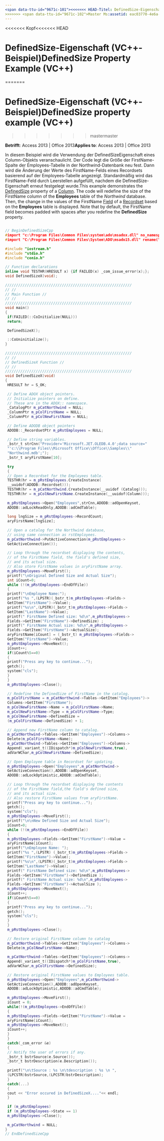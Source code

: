```yaml
---
<span data-ttu-id="9671c-101"><<<<<<< HEAD-Titel: DefinedSize-Eigenschaft (VC++-Beispiel) TOCTitle: DefinedSize-Eigenschaft (VC++-Beispiel) === Titel: DefinedSize-Eigenschaft (VC++-Beispiel) TOCTitle: DefinedSize-Eigenschaft (VC++-Beispiel)</span><span class="sxs-lookup"><span data-stu-id="9671c-101"><<<<<<< HEAD title: DefinedSize Property Example (VC++) TOCTitle: DefinedSize Property Example (VC++) ======= title: DefinedSize property example (VC++) TOCTitle: DefinedSize property example (VC++)</span></span>
>>>>>>> <span data-ttu-id="9671c-102">Master Ms:assetid: eac03770-4e6a-90fd-3e0e-89246b61d403 Ms:mtpsurl: https://msdn.microsoft.com/library/JJ250192(v=office.15) Ms:contentKeyID: 48548474 ms.date: 09/18/2015 Mtps_version: Office. 15</span><span class="sxs-lookup"><span data-stu-id="9671c-102">master ms:assetid: eac03770-4e6a-90fd-3e0e-89246b61d403 ms:mtpsurl: https://msdn.microsoft.com/library/JJ250192(v=office.15) ms:contentKeyID: 48548474 ms.date: 09/18/2015 mtps_version: v=office.15</span></span>
---
```


<span data-ttu-id="9671c-103"><<<<<<< Kopf</span><span class="sxs-lookup"><span data-stu-id="9671c-103"><<<<<<< HEAD</span></span>
# <a name="definedsize-property-example-vc"></a><span data-ttu-id="9671c-104">DefinedSize-Eigenschaft (VC++-Beispiel)</span><span class="sxs-lookup"><span data-stu-id="9671c-104">DefinedSize Property Example (VC++)</span></span>
=======
# <a name="definedsize-property-example-vc"></a><span data-ttu-id="9671c-105">DefinedSize-Eigenschaft (VC++-Beispiel)</span><span class="sxs-lookup"><span data-stu-id="9671c-105">DefinedSize property example (VC++)</span></span>
>>>>>>> <span data-ttu-id="9671c-106">master</span><span class="sxs-lookup"><span data-stu-id="9671c-106">master</span></span>


<span data-ttu-id="9671c-107">**Betrifft**: Access 2013 | Office 2013</span><span class="sxs-lookup"><span data-stu-id="9671c-107">**Applies to**: Access 2013 | Office 2013</span></span>

<span data-ttu-id="9671c-p101">In diesem Beispiel wird die Verwendung der DefinedSizeEigenschaft eines Column-Objekts veranschaulicht. Der Code legt die Größe der FirstName-Spalte der Employees-Tabelle in der Northwind-Datenbank neu fest. Dann wird die Änderung der Werte des FirstName-Felds eines Recordsets basierend auf der Employees-Tabelle angezeigt. Standardmäßig wird das FirstName-Feld durch Leerstellen aufgefüllt, nachdem die DefinedSize-Eigenschaft erneut festgelegt wurde.</span><span class="sxs-lookup"><span data-stu-id="9671c-p101">This example demonstrates the [DefinedSize](definedsize-property-adox.md) property of a [Column](column-object-adox.md). The code will redefine the size of the FirstName column of the **Employees** table of the *Northwind* database. Then, the change in the values of the FirstName [Field](field-object-ado.md) of a [Recordset](recordset-object-ado.md) based on the **Employees** table is displayed. Note that by default, the FirstName field becomes padded with spaces after you redefine the **DefinedSize** property.</span></span>

```cpp 
 
// BeginDefinedSizeCpp 
#import "c:\Program Files\Common Files\system\ado\msadox.dll" no_namespace 
#import "C:\Program Files\Common Files\System\ADO\msado15.dll" rename("EOF", "EndOfFile") 
 
#include "iostream.h" 
#include "stdio.h" 
#include "conio.h" 
 
// Function declarations 
inline void TESTHR(HRESULT x) {if FAILED(x) _com_issue_error(x);}; 
void DefinedSizeX(void); 
 
////////////////////////////////////////////////////////// 
// // 
// Main Function // 
// // 
////////////////////////////////////////////////////////// 
void main() 
{ 
 if(FAILED(::CoInitialize(NULL))) 
 return; 
 
 DefinedSizeX(); 
 
 ::CoUninitialize(); 
} 
 
////////////////////////////////////////////////////////// 
// // 
// DefinedSizeX Function // 
// // 
////////////////////////////////////////////////////////// 
void DefinedSizeX(void) 
{ 
 HRESULT hr = S_OK; 
 
 // Define ADOX object pointers. 
 // Initialize pointers on define. 
 // These are in the ADOX:: namespace. 
 _CatalogPtr m_pCatNorthwind = NULL; 
 _ColumnPtr m_pColFirstName = NULL; 
 _ColumnPtr m_pColNewFirstName = NULL; 
 
 // Define ADODB object pointers 
 ADODB::_RecordsetPtr m_pRstEmployees = NULL; 
 
 // Define string variables. 
 _bstr_t strCnn("Provider='Microsoft.JET.OLEDB.4.0';data source=" 
 "'c:\\Program Files\\Microsoft Office\\Office\\Samples\\" 
 "Northwind.mdb';"); 
 _bstr_t aryFirstName[10]; 
 
 try 
 { 
 // Open a Recordset for the Employees table. 
 TESTHR(hr = m_pRstEmployees.CreateInstance( 
 __uuidof(ADODB::Recordset))); 
 TESTHR(hr = m_pCatNorthwind.CreateInstance(__uuidof (Catalog))); 
 TESTHR(hr = m_pColNewFirstName.CreateInstance(__uuidof(Column))); 
 
 m_pRstEmployees->Open("Employees",strCnn,ADODB::adOpenKeyset, 
 ADODB::adLockReadOnly,ADODB::adCmdTable); 
 
 long lngSize = m_pRstEmployees->RecordCount; 
 aryFirstName[lngSize]; 
 
 // Open a catalog for the Northwind database, 
 // using same connection as rstEmployees. 
 m_pCatNorthwind->PutActiveConnection(m_pRstEmployees-> 
 GetActiveConnection()); 
 
 // Loop through the recordset displaying the contents, 
 // of the FirstName field, the field's defined size, 
 // and its actual size. 
 // Also store FirstName values in aryFirstName array. 
 m_pRstEmployees->MoveFirst(); 
 printf("\nOriginal Defined Size and Actual Size"); 
 int iCount=0; 
 while (!(m_pRstEmployees->EndOfFile)) 
 { 
 printf("\nEmployee Name:"); 
 printf("%s ",(LPSTR)(_bstr_t)m_pRstEmployees->Fields-> 
 GetItem("FirstName")->Value); 
 printf("%s\n",(LPSTR)(_bstr_t)m_pRstEmployees->Fields-> 
 GetItem("LastName")->Value); 
 printf(" FirstName Defined size: %d\n",m_pRstEmployees-> 
 Fields->GetItem("FirstName")->DefinedSize) ; 
 printf(" FirstName Actual size: %d\n",m_pRstEmployees-> 
 Fields->GetItem("FirstName")->ActualSize); 
 aryFirstName[iCount] = (_bstr_t) m_pRstEmployees->Fields-> 
 GetItem("FirstName")->Value; 
 m_pRstEmployees->MoveNext(); 
 iCount++; 
 if(iCount%5==0) 
 { 
 printf("Press any key to continue..."); 
 getch(); 
 system("cls"); 
 } 
 } 
 m_pRstEmployees->Close(); 
 
 // Redefine the DefinedSize of FirstName in the catalog. 
 m_pColFirstName = m_pCatNorthwind->Tables->GetItem("Employees")-> 
 Columns->GetItem("FirstName"); 
 m_pColNewFirstName->Name = m_pColFirstName->Name; 
 m_pColNewFirstName->Type = m_pColFirstName->Type; 
 m_pColNewFirstName->DefinedSize = 
 (m_pColFirstName->DefinedSize) + 1; 
 
 // Append new FirstName column to catalog. 
 m_pCatNorthwind->Tables->GetItem("Employees")->Columns-> 
 Delete(m_pColFirstName->Name); 
 m_pCatNorthwind->Tables->GetItem("Employees")->Columns-> 
 Append(_variant_t((IDispatch*)m_pColNewFirstName,true), 
 adVarWChar,m_pColNewFirstName->DefinedSize); 
 
 // Open Employee table in Recordset for updating. 
 m_pRstEmployees->Open("Employees",m_pCatNorthwind-> 
 GetActiveConnection(),ADODB::adOpenKeyset, 
 ADODB::adLockOptimistic,ADODB::adCmdTable); 
 
 // Loop through the recordset displaying the contents 
 // of the FirstName field,the field's defined size, 
 // and its actual size. 
 // Also restore FirstName values from aryFirstName. 
 printf("Press any key to continue..."); 
 getch(); 
 system("cls"); 
 m_pRstEmployees->MoveFirst(); 
 printf("\n\nNew Defined Size and Actual Size"); 
 iCount=0; 
 while (!(m_pRstEmployees->EndOfFile)) 
 { 
 m_pRstEmployees->Fields->GetItem("FirstName")->Value = 
 aryFirstName[iCount]; 
 printf("\nEmployee Name: "); 
 printf("%s ",(LPSTR) (_bstr_t)m_pRstEmployees->Fields-> 
 GetItem("FirstName")->Value); 
 printf("%s\n",(LPSTR)(_bstr_t)m_pRstEmployees->Fields-> 
 GetItem("LastName")->Value); 
 printf(" FirstName Defined size: %d\n",m_pRstEmployees-> 
 Fields->GetItem("FirstName")->DefinedSize ); 
 printf(" FirstName Actual size: %d\n",m_pRstEmployees-> 
 Fields->GetItem("FirstName")->ActualSize ); 
 m_pRstEmployees->MoveNext(); 
 iCount++; 
 if(iCount%5==0) 
 { 
 printf("Press any key to continue..."); 
 getch(); 
 system("cls"); 
 } 
 } 
 m_pRstEmployees->Close(); 
 
 // Restore original FirstName column to catalog 
 m_pCatNorthwind->Tables->GetItem("Employees")->Columns-> 
 Delete(m_pColNewFirstName->Name); 
 
 m_pCatNorthwind->Tables->GetItem("Employees")->Columns-> 
 Append(_variant_t((IDispatch*)m_pColFirstName,true), 
 adVarWChar,m_pColFirstName->DefinedSize); 
 
 // Restore original FirstName values to Employees table. 
 m_pRstEmployees->Open("Employees",m_pCatNorthwind-> 
 GetActiveConnection(),ADODB::adOpenKeyset, 
 ADODB::adLockOptimistic,ADODB::adCmdTable); 
 
 m_pRstEmployees->MoveFirst(); 
 iCount = 0; 
 while(!(m_pRstEmployees->EndOfFile)) 
 { 
 m_pRstEmployees->Fields->GetItem("FirstName")->Value = 
 aryFirstName[iCount]; 
 m_pRstEmployees->MoveNext(); 
 iCount++; 
 } 
 } 
 catch(_com_error &e) 
 { 
 // Notify the user of errors if any. 
 _bstr_t bstrSource(e.Source()); 
 _bstr_t bstrDescription(e.Description()); 
 
 printf("\n\tSource : %s \n\tdescription : %s \n ", 
 (LPCSTR)bstrSource,(LPCSTR)bstrDescription); 
 } 
 catch(...) 
 { 
 cout << "Error occured in DefinedSizeX...."<< endl; 
 } 
 
 if (m_pRstEmployees) 
 if (m_pRstEmployees->State == 1) 
 m_pRstEmployees->Close(); 
 
 m_pCatNorthwind = NULL; 
} 
// EndDefinedSizeCpp 
```

